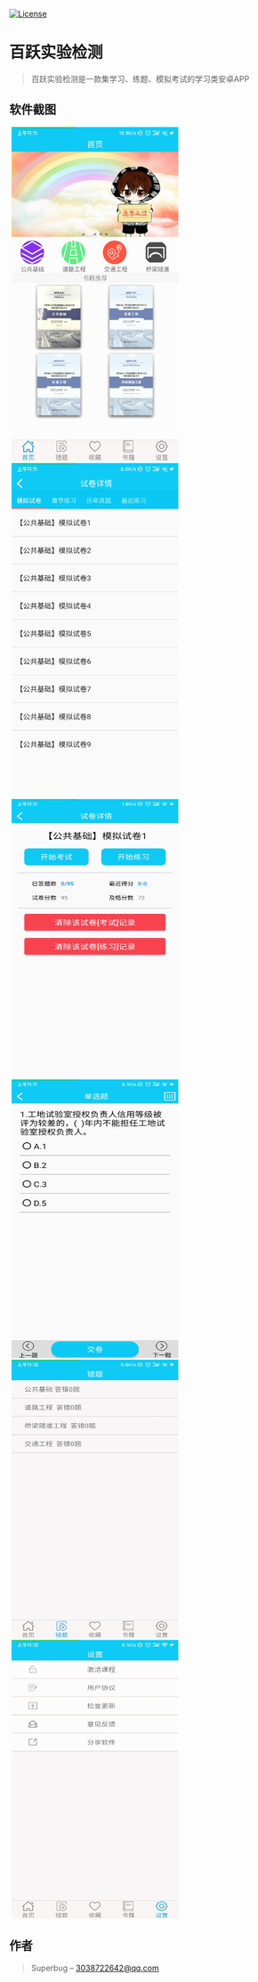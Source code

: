 [![License](https://img.shields.io/badge/license-Apache%202-green.svg)](https://img.shields.io/cran/l/devtools)
# 百跃实验检测
> 百跃实验检测是一款集学习、练题、模拟考试的学习类安卓APP
## 软件截图
![]() <img src="./screenshot/s_1.jpg"  width="300" height="600" align="bottom" />  
![]() <img src="./screenshot/s_2.jpg"  width="300" height="600" align="bottom" />   
![]() <img src="./screenshot/s_3.jpg"  width="300" height="500" align="bottom" />  
![]() <img src="./screenshot/s_4.jpg"  width="300" height="500" align="bottom" />  
![]() <img src="./screenshot/s_5.jpg"  width="300" height="500" align="bottom" />  
![]() <img src="./screenshot/s_6.jpg"  width="300" height="500" align="bottom" />  

## 作者

> Superbug – 3038722642@qq.com
